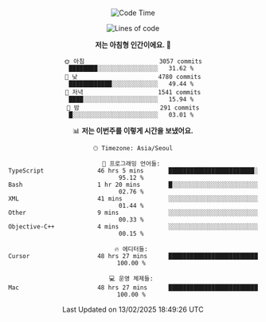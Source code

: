 <div align="center">

<br />

 <!--START_SECTION:waka-->
![Code Time](http://img.shields.io/badge/Code%20Time-4%2C188%20hrs%2034%20mins-blue)

![Lines of code](https://img.shields.io/badge/%EC%A0%80%EB%8A%94%20%EC%97%AC%ED%83%9C%EA%B9%8C%EC%A7%80%20-5.1%20million%20%EC%A4%84%EC%9D%98%20%EC%BD%94%EB%93%9C%EB%A5%BC%20%EC%9E%91%EC%84%B1%ED%96%88%EC%96%B4%EC%9A%94.-blue)

**저는 아침형 인간이에요. 🐤** 

```text
🌞 아침                     3057 commits        ████████░░░░░░░░░░░░░░░░░   31.62 % 
🌆 낮　                     4780 commits        ████████████░░░░░░░░░░░░░   49.44 % 
🌃 저녁                     1541 commits        ████░░░░░░░░░░░░░░░░░░░░░   15.94 % 
🌙 밤　                     291 commits         █░░░░░░░░░░░░░░░░░░░░░░░░   03.01 % 
```


📊 **저는 이번주를 이렇게 시간을 보냈어요.** 

```text
🕑︎ Timezone: Asia/Seoul

💬 프로그래밍 언어들: 
TypeScript               46 hrs 5 mins       ████████████████████████░   95.12 % 
Bash                     1 hr 20 mins        █░░░░░░░░░░░░░░░░░░░░░░░░   02.76 % 
XML                      41 mins             ░░░░░░░░░░░░░░░░░░░░░░░░░   01.44 % 
Other                    9 mins              ░░░░░░░░░░░░░░░░░░░░░░░░░   00.33 % 
Objective-C++            4 mins              ░░░░░░░░░░░░░░░░░░░░░░░░░   00.15 % 

🔥 에디터들: 
Cursor                   48 hrs 27 mins      █████████████████████████   100.00 % 

💻 운영 체제들: 
Mac                      48 hrs 27 mins      █████████████████████████   100.00 % 
```


 Last Updated on 13/02/2025 18:49:26 UTC
<!--END_SECTION:waka-->

</div>
